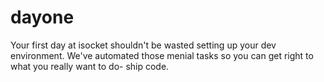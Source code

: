 dayone
======

Your first day at isocket shouldn't be wasted setting up your dev environment. We've automated those menial tasks so you can get right to what you really want to do- ship code.